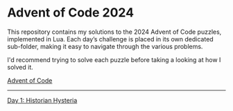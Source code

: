# Advent of Code 2024

This repository contains my solutions to the 2024 Advent of Code puzzles, implemented in Lua.
Each day’s challenge is placed in its own dedicated sub-folder, making it easy to navigate through the various problems.

I'd recommend trying to solve each puzzle before taking a looking at how I solved it.

[Advent of Code](https://adventofcode.com/)

___

[Day 1: Historian Hysteria](./day_1)
